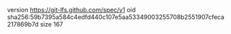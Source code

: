 version https://git-lfs.github.com/spec/v1
oid sha256:59b7395a584c4edfd440c107e5aa53349003255708b2551907cfeca217869b7d
size 167
